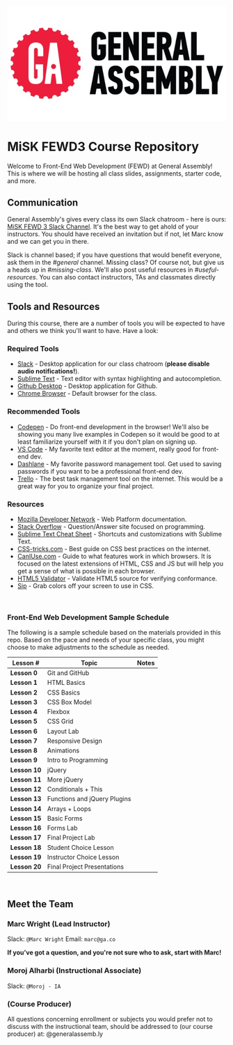 ![GeneralAssemb.ly](ga-logo.jpg)

# MiSK FEWD3 Course Repository
Welcome to Front-End Web Development (FEWD) at General Assembly! This is where we will be hosting all class slides, assignments, starter code, and more.

## Communication
General Assembly's gives every class its own Slack chatroom - here is ours: [MiSK FEWD 3 Slack Channel](https://miskacademy.slack.com/messages/CKEMBL43T/team/UDSMSV54J/). It's the best way to get ahold of your instructors. You should have received an invitation but if not, let Marc know and we can get you in there.

Slack is channel based; if you have questions that would benefit everyone, ask them in the *#general* channel. Missing class? Of course not, but give us a heads up in *#missing-class*. We'll also post useful resources in *#useful-resources*. You can also contact instructors, TAs and classmates directly using the tool.

## Tools and Resources
During this course, there are a number of tools you will be expected to have and others we think you'll want to have. Have a look:

### Required Tools
* [Slack](https://slack.com/downloads) - Desktop application for our class chatroom (**please disable audio notifications!**).
* [Sublime Text](http://www.sublimetext.com/3) - Text editor with syntax highlighting and autocompletion.
* [Github Desktop](https://desktop.github.com/) - Desktop application for Github.
* [Chrome Browser](https://www.google.com/chrome/browser/desktop/) - Default browser for the class.

### Recommended Tools
* [Codepen](https://codepen.io) - Do front-end development in the browser! We'll also be showing you many live examples in Codepen so it would be good to at least familiarize yourself with it if you don't plan on signing up.
* [VS Code](https://code.visualstudio.com/) - My favorite text editor at the moment, really good for front-end dev.
* [Dashlane](https://dashlane.com) - My favorite password management tool. Get used to saving passwords if you want to be a professional front-end dev.
* [Trello](https://trello.com) - The best task management tool on the internet. This would be a great way for you to organize your final project.

### Resources
* [Mozilla Developer Network](https://developer.mozilla.org/en-US/) - Web Platform documentation.
* [Stack Overflow](http://stackoverflow.com/) - Question/Answer site focused on programming.
* [Sublime Text Cheat Sheet](http://www.cheatography.com/martinprins/cheat-sheets/sublime-text-3-osx/) - Shortcuts and customizations with Sublime Text.
* [CSS-tricks.com](https://css-tricks.com) - Best guide on CSS best practices on the internet.
* [CanIUse.com](http://caniuse.com/) - Guide to what features work in which browsers. It is focused on the latest extensions of HTML, CSS and JS but will help you get a sense of what is possible in each browser.
* [HTML5 Validator](https://html5.validator.nu/) - Validate HTML5 source for verifying conformance.
* [Sip](https://itunes.apple.com/us/app/sip/id507257563?mt=12) - Grab colors off your screen to use in CSS.

<br>

### Front-End Web Development Sample Schedule

The following is a sample schedule based on the materials provided in this repo. Based on the pace and needs of your specific class, you might choose to make adjustments to the schedule as needed.

|Lesson # | Topic | Notes|
|----|---------|---------------|
| __Lesson 0__| Git and GitHub | |
| __Lesson 1__| HTML Basics |  |
| __Lesson 2__| CSS Basics |  |
| __Lesson 3__| CSS Box Model |  |
| __Lesson 4__| Flexbox |  |
| __Lesson 5__| CSS Grid | |
| __Lesson 6__| Layout Lab | |
| __Lesson 7__| Responsive Design | |
| __Lesson 8__| Animations | |
| __Lesson 9__| Intro to Programming | |
| __Lesson 10__| jQuery | |
| __Lesson 11__| More jQuery | |
| __Lesson 12__| Conditionals + This | |
| __Lesson 13__| Functions and jQuery Plugins | |
| __Lesson 14__| Arrays + Loops | |
| __Lesson 15__| Basic Forms | |
| __Lesson 16__| Forms Lab |  |
| __Lesson 17__| Final Project Lab |  |
| __Lesson 18__| Student Choice Lesson |  |
| __Lesson 19__| Instructor Choice Lesson |  |
| __Lesson 20__| Final Project Presentations |  |

<br>

## Meet the Team
### Marc Wright (Lead Instructor)

Slack: `@Marc Wright`
Email: `marc@ga.co`

 **If you've got a question, and you're not sure who to ask, start with Marc!**

### Moroj Alharbi (Instructional Associate)

Slack: `@Moroj - IA` 

###  (Course Producer)
All questions concerning enrollment or subjects you would prefer not to discuss with the instructional team, should be addressed to  (our course producer) at: @generalassemb.ly
